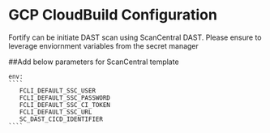 # GCP CloudBuild Configuration
Fortify can be initiate DAST scan using ScanCentral DAST. Please ensure to leverage enviornment variables from the secret manager

##Add below parameters for ScanCentral template

	env:
	````
	   FCLI_DEFAULT_SSC_USER
	   FCLI_DEFAULT_SSC_PASSWORD
	   FCLI_DEFAULT_SSC_CI_TOKEN
	   FCLI_DEFAULT_SSC_URL
	   SC_DAST_CICD_IDENTIFIER
	````